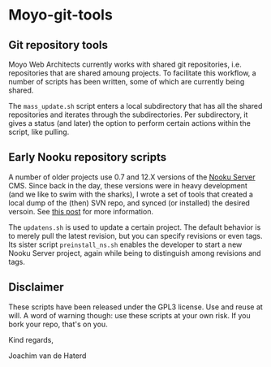 Moyo-git-tools
==============

Git repository tools
--------------------

Moyo Web Architects currently works with shared git repositories, i.e. repositories that are shared amoung projects. To facilitate this workflow, a number of scripts has been written, some of which are currently being shared.

The `mass_update.sh` script enters a local subdirectory that has all the shared repositories and iterates through the subdirectories. Per subdirectory, it gives a status (and later) the option to perform certain actions within the script, like pulling.

Early Nooku repository scripts
------------------------------

A number of older projects use 0.7 and 12.X versions of the [Nooku Server](http://nooku.assembla.net) CMS. Since back in the day, these versions were in heavy development (and we like to swim with the sharks), I wrote a set of tools that created a local dump of the (then) SVN repo, and synced (or installed) the desired versoin.
See [this post](http://moyoweb.nl/index.php/blog/2-nooku-news/15-how-to-sync-your-project-code-with-the-nooku-server-repository.html) for more information.

The `updatens.sh` is used to update a certain project. The default behavior is to merely pull the latest revision, but you can specify revisions or even tags. Its sister script `preinstall_ns.sh` enables the developer to start a new Nooku Server project, again while being to distinguish among revisions and tags.

Disclaimer
----------
These scripts have been released under the GPL3 license. Use and reuse at will. A word of warning though: use these scripts at your own risk. If you bork your repo, that's on you.

Kind regards,

Joachim van de Haterd
